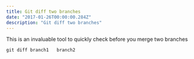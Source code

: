 ```yaml
---
title: Git diff two branches
date: "2017-01-26T00:00:00.284Z"
description: "Git diff two branches"
---
```


This is an invaluable tool to quickly check before you merge two branches

```
git diff branch1   branch2
````
